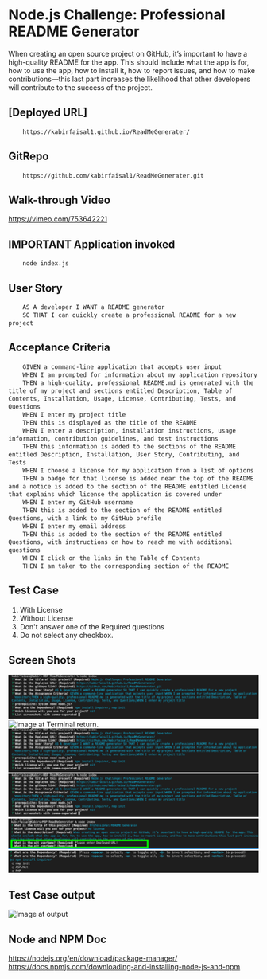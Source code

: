 # Node.js Challenge: Professional README Generator
When creating an open source project on GitHub, it’s important to have a high-quality README for the app. This should include what the app is for, how to use the app, how to install it, how to report issues, and how to make contributions—this last part increases the likelihood that other developers will contribute to the success of the project.

## [Deployed URL]
```
    https://kabirfaisal1.github.io/ReadMeGenerater/
```
## GitRepo
```   
    https://github.com/kabirfaisal1/ReadMeGenerater.git
```
## Walk-through Video
https://vimeo.com/753642221

## IMPORTANT Application invoked 
```
    node index.js
```

## User Story
```
    AS A developer I WANT a README generator
    SO THAT I can quickly create a professional README for a new project
```
## Acceptance Criteria
```
    GIVEN a command-line application that accepts user input
    WHEN I am prompted for information about my application repository
    THEN a high-quality, professional README.md is generated with the title of my project and sections entitled Description, Table of Contents, Installation, Usage, License, Contributing, Tests, and Questions
    WHEN I enter my project title
    THEN this is displayed as the title of the README
    WHEN I enter a description, installation instructions, usage information, contribution guidelines, and test instructions
    THEN this information is added to the sections of the README entitled Description, Installation, User Story, Contributing, and Tests
    WHEN I choose a license for my application from a list of options
    THEN a badge for that license is added near the top of the README and a notice is added to the section of the README entitled License that explains which license the application is covered under
    WHEN I enter my GitHub username
    THEN this is added to the section of the README entitled Questions, with a link to my GitHub profile
    WHEN I enter my email address
    THEN this is added to the section of the README entitled Questions, with instructions on how to reach me with additional questions
    WHEN I click on the links in the Table of Contents
    THEN I am taken to the corresponding section of the README
```
## Test Case
1. With License
2. Without License
3. Don't answer one of the Required questions
4. Do not select any checkbox.

## Screen Shots  
![Image at questions.](./images/questionScreenShots.png)
![Image at Terminal return.](./images/terminalreturn.png.png)
![Image at Test case 1.](./images/questionScreenShots.png)
![Image at Test case 2.](./images/questionScreenShots.png)
![Image at Test case 3.](./images/TestCase3.png)
![Image at Test case 4.](./images/TestCase4.png)

## Test Case output 
 ![Image at output](./images/outputTest.png.png)
## Node and NPM Doc
https://nodejs.org/en/download/package-manager/
https://docs.npmjs.com/downloading-and-installing-node-js-and-npm
